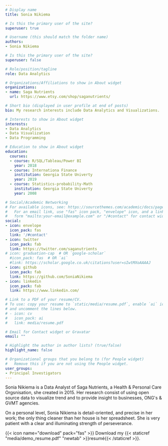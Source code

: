 ```yaml
---
# Display name
title: Sonia Nikiema

# Is this the primary user of the site?
superuser: true

# Username (this should match the folder name)
authors:
- Sonia Nikiema

# Is this the primary user of the site?
superuser: false

# Role/position/tagline
role: Data Analytics

# Organizations/Affiliations to show in About widget
organizations:
- name: Saga Nutrients
  url: https://www.etsy.com/shop/saganutrients/

# Short bio (displayed in user profile at end of posts)
bio: My research interests include Data Analytics and Visualizations.

# Interests to show in About widget
interests:
- Data Analytics
- Data Visualization
- Data Programming

# Education to show in About widget
education:
  courses:
  - course: R/SQL/Tableau/Power BI 
    year: 2018
  - course: Internationa Finance
    institution: Georgia State Univerty
    year: 2019
  - course: Statistics-probability-Math 
    institution: Georgia State Univerty
    year: 2008

# Social/Academic Networking
# For available icons, see: https://sourcethemes.com/academic/docs/page-builder/#icons
#   For an email link, use "fas" icon pack, "envelope" icon, and a link in the
#   form "mailto:your-email@example.com" or "/#contact" for contact widget.
social:
- icon: envelope
  icon_pack: fas
  link: '/#contact'
- icon: twitter
  icon_pack: fab
  link: https://twitter.com/saganutrients
# icon: graduation-cap  # OR `google-scholar`
  #icon_pack: fas  # OR `ai`
  #link: https://scholar.google.co.uk/citations?user=sIwtMXoAAAAJ
- icon: github
  icon_pack: fab
  link: https://github.com/SoniaNikiema
- icon: linkedin
  icon_pack: fab
  link: https://www.linkedin.com/

# Link to a PDF of your resume/CV.
# To use: copy your resume to `static/media/resume.pdf`, enable `ai` icons in `params.toml`, 
# and uncomment the lines below.
# - icon: cv
#   icon_pack: ai
#   link: media/resume.pdf

# Email for Contact widget or Gravatar
email: ""

# Highlight the author in author lists? (true/false)
highlight_name: false

# Organizational groups that you belong to (for People widget)
#   Remove this if you are not using the People widget.
user_groups:
- Principal Investigators
---
```


Sonia Nikiema is a Data Analyst of Saga Nutrients, a Health & Personal Care Orgsnisation, she created in 2015. Her research consist of using open source data to visualize trend and to provide insight to businesses, ONG's & GVMT agencies.

On a personal level, Sonia Nikiema is detail-oriented, and precise in her work; the only thing cleaner than her house is her spreadsheet. She is very patient with a clear and illuminating strength of perseverance.

{{< icon name="download" pack="fas" >}} Download my {{< staticref "media/demo_resume.pdf" "newtab" >}}resumé{{< /staticref >}}.
